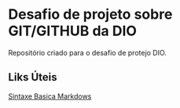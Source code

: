 # Desafio de projeto sobre GIT/GITHUB da DIO
Repositório criado para o desafio de protejo DIO.

## Liks Úteis
[Sintaxe Basica Markdows](https://www.markdownguide.org/basic-syntax/)
